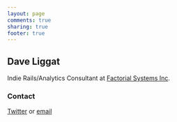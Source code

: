 ```yaml
---
layout: page
comments: true
sharing: true
footer: true
---
```


## Dave Liggat

Indie Rails/Analytics Consultant at [Factorial Systems Inc](http://factorialsystems.ca).

### Contact

[Twitter](https://twitter.com/liggs) or [email](http://factorialsystems.ca/contact/)
